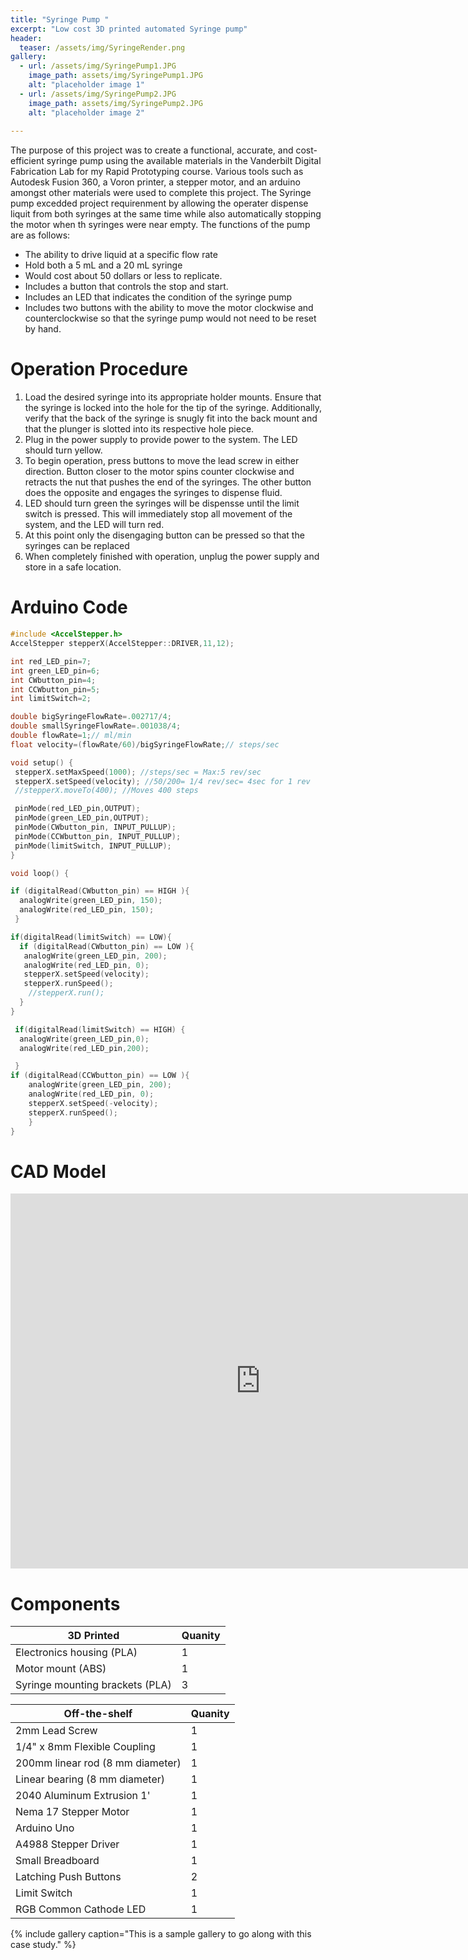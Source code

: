 ```yaml
---
title: "Syringe Pump "
excerpt: "Low cost 3D printed automated Syringe pump"
header:
  teaser: /assets/img/SyringeRender.png
gallery:
  - url: /assets/img/SyringePump1.JPG
    image_path: assets/img/SyringePump1.JPG
    alt: "placeholder image 1"
  - url: /assets/img/SyringePump2.JPG
    image_path: assets/img/SyringePump2.JPG
    alt: "placeholder image 2"
  
---
```


The purpose of this project was to create a functional, accurate, and cost-efficient syringe pump using the available materials in the Vanderbilt Digital Fabrication Lab for my Rapid Prototyping course. Various tools such as Autodesk Fusion 360, a Voron printer, a stepper motor, and an arduino amongst other materials were used to complete this project. The Syringe pump excedded project requirenment by allowing the operater dispense liquit from both syringes at the same time while also automatically stopping the motor when th syringes were near empty. The functions of the pump are as follows:

* The ability to drive liquid at a specific flow rate
* Hold both a 5 mL and a 20 mL syringe
* Would cost about 50 dollars or less to replicate.
* Includes a button that controls the stop and start.
* Includes an LED that indicates the condition of the syringe pump
* Includes two buttons with the ability to move the motor clockwise and counterclockwise so that the syringe pump would not need to be reset by hand. 

# Operation Procedure 

1. Load the desired syringe into its appropriate holder mounts. Ensure that the syringe is locked into the hole for the tip of the syringe. Additionally, verify that the back of the syringe is snugly fit into the back mount and that the plunger is slotted into its respective hole piece.  
2. Plug in the power supply to provide power to the system. The LED should turn yellow.
3. To begin operation, press buttons to move the lead screw in either direction. Button closer to the motor spins counter clockwise and retracts the nut that pushes the end of the syringes. The other button does the opposite and engages the syringes to dispense fluid. 
4. LED should turn green the syringes will be dispensse until the limit switch is pressed. This will immediately stop all movement of the system, and the LED will turn red. 
8. At this point only the disengaging button can be pressed so that the syringes can be replaced 
9. When completely finished with operation, unplug the power supply and store in a safe location. 


# Arduino Code

```cpp
#include <AccelStepper.h>
AccelStepper stepperX(AccelStepper::DRIVER,11,12);

int red_LED_pin=7;
int green_LED_pin=6;
int CWbutton_pin=4;
int CCWbutton_pin=5;
int limitSwitch=2;

double bigSyringeFlowRate=.002717/4;
double smallSyringeFlowRate=.001038/4;
double flowRate=1;// ml/min
float velocity=(flowRate/60)/bigSyringeFlowRate;// steps/sec

void setup() {
 stepperX.setMaxSpeed(1000); //steps/sec = Max:5 rev/sec
 stepperX.setSpeed(velocity); //50/200= 1/4 rev/sec= 4sec for 1 rev
 //stepperX.moveTo(400); //Moves 400 steps 

 pinMode(red_LED_pin,OUTPUT);
 pinMode(green_LED_pin,OUTPUT);
 pinMode(CWbutton_pin, INPUT_PULLUP);
 pinMode(CCWbutton_pin, INPUT_PULLUP);
 pinMode(limitSwitch, INPUT_PULLUP);
}

void loop() {

if (digitalRead(CWbutton_pin) == HIGH ){
  analogWrite(green_LED_pin, 150);
  analogWrite(red_LED_pin, 150);
 }

if(digitalRead(limitSwitch) == LOW){
  if (digitalRead(CWbutton_pin) == LOW ){
   analogWrite(green_LED_pin, 200);
   analogWrite(red_LED_pin, 0);
   stepperX.setSpeed(velocity);
   stepperX.runSpeed();
    //stepperX.run();
  }
}

 if(digitalRead(limitSwitch) == HIGH) {
  analogWrite(green_LED_pin,0);
  analogWrite(red_LED_pin,200);

 }
if (digitalRead(CCWbutton_pin) == LOW ){
    analogWrite(green_LED_pin, 200);
    analogWrite(red_LED_pin, 0);
    stepperX.setSpeed(-velocity);
    stepperX.runSpeed();
    }
}

```

# CAD Model
<iframe src="https://a360.co/3WfaQSP" width="800" height="600" allowfullscreen="true" webkitallowfullscreen="true" mozallowfullscreen="true"  frameborder="0"></iframe>


# Components

| 3D Printed  | Quanity |
| ------------- | ------------- |
| Electronics housing (PLA)  | 1 |
| Motor mount (ABS)  | 1 |
| Syringe mounting brackets (PLA)  | 3 |

| Off-the-shelf  | Quanity |
| ------------- | ------------- |
| 2mm Lead Screw  | 1 |
| 1/4" x 8mm Flexible Coupling  | 1  |
| 200mm linear rod (8 mm diameter)  | 1  |
| Linear bearing (8 mm diameter) | 1  |
| 2040 Aluminum Extrusion 1'  | 1  |
| Nema 17 Stepper Motor  | 1  |
| Arduino Uno  | 1  |
| A4988 Stepper Driver  | 1  |
| Small Breadboard  | 1  |
| Latching Push Buttons  | 2  |
| Limit Switch  | 1  |
| RGB Common Cathode LED  | 1  |


{% include gallery caption="This is a sample gallery to go along with this case study." %}
 
